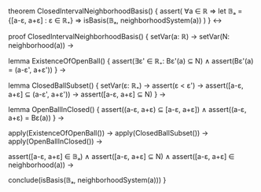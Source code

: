 theorem ClosedIntervalNeighborhoodBasis() {
  assert(
    ∀a ∈ ℝ ⇒ 
    let 𝔹ₐ = {[a-ε, a+ε] : ε ∈ ℝ₊} ⇒
    isBasis(𝔹ₐ, neighborhoodSystem(a))
  )
} ↔

proof ClosedIntervalNeighborhoodBasis() {
  setVar(a: ℝ) →
  setVar(N: neighborhood(a)) →
  
  lemma ExistenceOfOpenBall() {
    assert(∃ε' ∈ ℝ₊: Bε'(a) ⊆ N) ∧
    assert(Bε'(a) = (a-ε', a+ε'))
  } →
  
  lemma ClosedBallSubset() {
    setVar(ε: ℝ₊) →
    assert(ε < ε') →
    assert([a-ε, a+ε] ⊆ (a-ε', a+ε')) →
    assert([a-ε, a+ε] ⊆ N)
  } →
  
  lemma OpenBallInClosed() {
    assert((a-ε, a+ε) ⊆ [a-ε, a+ε]) ∧
    assert((a-ε, a+ε) = Bε(a))
  } →
  
  apply(ExistenceOfOpenBall()) →
  apply(ClosedBallSubset()) →
  apply(OpenBallInClosed()) →
  
  assert([a-ε, a+ε] ∈ 𝔹ₐ) ∧
  assert([a-ε, a+ε] ⊆ N) ∧
  assert([a-ε, a+ε] ∈ neighborhood(a)) →
  
  conclude(isBasis(𝔹ₐ, neighborhoodSystem(a)))
}